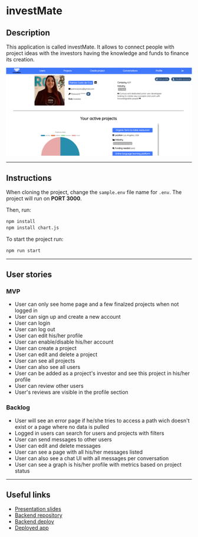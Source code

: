 # investMate

## Description

This application is called investMate. It allows to connect people with project ideas with the investors having the knowledge and funds to finance its creation.

![](/src//images/investMate-screenshot.png)

---

## Instructions

When cloning the project, change the <code>sample.env</code> file name for <code>.env</code>. The project will run on **PORT 3000**.

Then, run:

```bash
npm install
npm install chart.js
```

To start the project run:

```bash
npm run start
```

---

## User stories

### MVP

- User can only see home page and a few finalzed projects when not logged in
- User can sign up and create a new account
- User can login
- User can log out
- User can edit his/her profile
- User can enable/disable his/her account
- User can create a project
- User can edit and delete a project
- User can see all projects
- User can also see all users
- User can be added as a project's investor and see this project in his/her profile
- User can review other users
- User's reviews are visible in the profile section

### Backlog

- User will see an error page if he/she tries to access a path wich doesn't exist or a page where no data is pulled
- Logged in users can search for users and projects with filters
- User can send messages to other users
- User can edit and delete messages
- User can see a page with all his/her messages listed
- User can also see a chat UI with all messages per conversation
- User can see a graph is his/her profile with metrics based on project status

---

## Useful links

- [Presentation slides](https://www.canva.com/design/DAFeylawQWU/-ei28prkA9Y9uMjN0S89og/view?utm_content=DAFeylawQWU&utm_campaign=designshare&utm_medium=link&utm_source=publishsharelink)
- [Backend repository](https://github.com/patriciacostadacruz/backend-template-m3)
- [Backend deploy](https://investmate.fly.dev/)
- [Deployed app](https://investmate-pro.netlify.app/)
